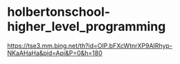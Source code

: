 # holbertonschool-higher_level_programming
https://tse3.mm.bing.net/th?id=OIP.bFXcWtnrXP9AIRhyp-NKaAHaHa&pid=Api&P=0&h=180
